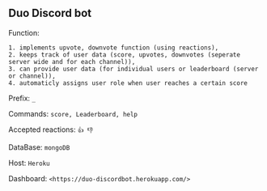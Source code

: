 ## Duo Discord bot

 Function:

    1. implements upvote, downvote function (using reactions),
    2. keeps track of user data (score, upvotes, downvotes (seperate server wide and for each channel)),
    3. can provide user data (for individual users or leaderboard (server or channel)),
    4. automaticly assigns user role when user reaches a certain score

Prefix: `_`

Commands: `score, Leaderboard, help`

Accepted reactions: `👍 👎`

DataBase: `mongoDB`

Host: `Heroku`

Dashboard: `<https://duo-discordbot.herokuapp.com/>`
